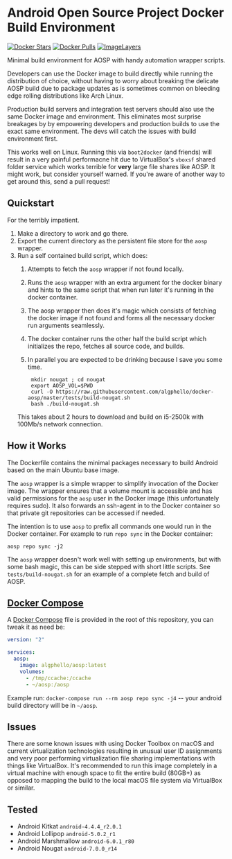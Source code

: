 Android Open Source Project Docker Build Environment
====================================================

[![Docker Stars](https://img.shields.io/docker/stars/algphello/aosp.svg)](https://hub.docker.com/r/algphello/aosp/)
[![Docker Pulls](https://img.shields.io/docker/pulls/algphello/aosp.svg)](https://hub.docker.com/r/algphello/aosp/)
[![ImageLayers](https://images.microbadger.com/badges/image/algphello/aosp.svg)](https://microbadger.com/#/images/algphello/aosp)

Minimal build environment for AOSP with handy automation wrapper scripts.

Developers can use the Docker image to build directly while running the
distribution of choice, without having to worry about breaking the delicate
AOSP build due to package updates as is sometimes common on bleeding edge
rolling distributions like Arch Linux.

Production build servers and integration test servers should also use the same
Docker image and environment. This eliminates most surprise breakages by
by empowering developers and production builds to use the exact same
environment.  The devs will catch the issues with build environment first.

This works well on Linux.  Running this via `boot2docker` (and friends) will
result in a very painful performacne hit due to VirtualBox's `vboxsf` shared
folder service which works terrible for **very** large file shares like AOSP.
It might work, but consider yourself warned.  If you're aware of another way to
get around this, send a pull request!


Quickstart
----------

For the terribly impatient.

1. Make a directory to work and go there.
2. Export the current directory as the persistent file store for the `aosp`
   wrapper.
3. Run a self contained build script, which does:
    1. Attempts to fetch the `aosp` wrapper if not found locally.
    2. Runs the `aosp` wrapper with an extra argument for the docker binary and
       hints to the same script that when run later it's running in the docker
       container.
    3. The aosp wrapper then does it's magic which consists of fetching the
       docker image if not found and forms all the necessary docker run
       arguments seamlessly.
    4. The docker container runs the other half the build script which
       initializes the repo, fetches all source code, and builds.
    5. In parallel you are expected to be drinking because I save you some time.

            mkdir nougat ; cd nougat
            export AOSP_VOL=$PWD
            curl -O https://raw.githubusercontent.com/algphello/docker-aosp/master/tests/build-nougat.sh
            bash ./build-nougat.sh

    This takes about 2 hours to download and build on i5-2500k with 100Mb/s network connection.

How it Works
------------

The Dockerfile contains the minimal packages necessary to build Android based
on the main Ubuntu base image.

The `aosp` wrapper is a simple wrapper to simplify invocation of the Docker
image.  The wrapper ensures that a volume mount is accessible and has valid
permissions for the `aosp` user in the Docker image (this unfortunately
requires sudo).  It also forwards an ssh-agent in to the Docker container
so that private git repositories can be accessed if needed.

The intention is to use `aosp` to prefix all commands one would run in the
Docker container.  For example to run `repo sync` in the Docker container:

    aosp repo sync -j2

The `aosp` wrapper doesn't work well with setting up environments, but with
some bash magic, this can be side stepped with short little scripts.  See
`tests/build-nougat.sh` for an example of a complete fetch and build of AOSP.

[Docker Compose][]
------

A [Docker Compose][] file is provided in the root of this repository, you can tweak it as need be:

```yaml
version: "2"

services:
  aosp:
    image: algphello/aosp:latest
    volumes:
      - /tmp/ccache:/ccache
      - ~/aosp:/aosp
```
Example run: `docker-compose run --rm aosp repo sync -j4` -- your android build directory will be in `~/aosp`.

Issues
------

There are some known issues with using Docker Toolbox on macOS and current
virtualization technologies resulting in unusual user ID assignments and very
poor performing virtualization file sharing implementations with things like
VirtualBox.  It's recommended to run this image completely in a virtual machine
with enough space to fit the entire build (80GB+) as opposed to mapping the
build to the local macOS file system via VirtualBox or similar.

Tested
------

* Android Kitkat `android-4.4.4_r2.0.1`
* Android Lollipop `android-5.0.2_r1`
* Android Marshmallow `android-6.0.1_r80`
* Android Nougat `android-7.0.0_r14`

[Docker Compose]: https://docs.docker.com/compose
